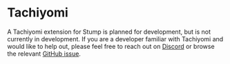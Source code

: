 # Tachiyomi

A Tachiyomi extension for Stump is planned for development, but is not currently in development. If you are a developer familiar with Tachiyomi and would like to help out, please feel free to reach out on [Discord](https://discord.gg/63Ybb7J3as) or browse the relevant [GitHub issue](https://github.com/aaronleopold/stump/issues?q=is%3Aissue+is%3Aopen+label%3Amobile).
